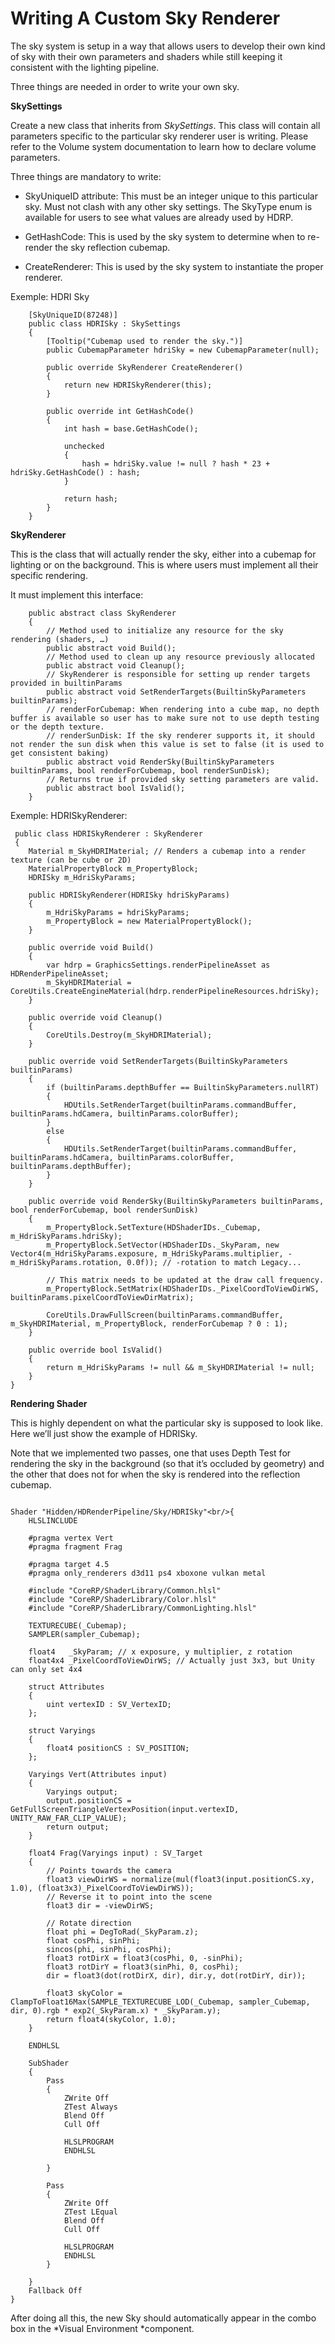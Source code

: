 # Writing A Custom Sky Renderer

The sky system is setup in a way that allows users to develop their own kind of sky with their own parameters and shaders while still keeping it consistent with the lighting pipeline.

Three things are needed in order to write your own sky.

__SkySettings__

Create a new class that inherits from *SkySettings*. This class will contain all parameters specific to the particular sky renderer user is writing. Please refer to the Volume system documentation to learn how to declare volume parameters.

Three things are mandatory to write:

* SkyUniqueID attribute: This must be an integer unique to this particular sky. Must not clash with any other sky settings. The SkyType enum is available for users to see what values are already used by HDRP.

* GetHashCode: This is used by the sky system to determine when to re-render the sky reflection cubemap.

* CreateRenderer: This is used by the sky system to instantiate the proper renderer.

Exemple: HDRI Sky

```
    [SkyUniqueID(87248)]
    public class HDRISky : SkySettings
    {
        [Tooltip("Cubemap used to render the sky.")]
        public CubemapParameter hdriSky = new CubemapParameter(null);

        public override SkyRenderer CreateRenderer()
        {
            return new HDRISkyRenderer(this);
        }
    
        public override int GetHashCode()
        {
            int hash = base.GetHashCode();
    
            unchecked
            {
                hash = hdriSky.value != null ? hash * 23 + hdriSky.GetHashCode() : hash;
            }
    
            return hash;
        }
    }
```


    

__SkyRenderer__

This is the class that will actually render the sky, either into a cubemap for lighting or on the background. This is where users must implement all their specific rendering.

It must implement this interface:

```
    public abstract class SkyRenderer
    {
        // Method used to initialize any resource for the sky rendering (shaders, …)
        public abstract void Build();
        // Method used to clean up any resource previously allocated
        public abstract void Cleanup();
        // SkyRenderer is responsible for setting up render targets provided in builtinParams
        public abstract void SetRenderTargets(BuiltinSkyParameters builtinParams);
        // renderForCubemap: When rendering into a cube map, no depth buffer is available so user has to make sure not to use depth testing or the depth texture.
        // renderSunDisk: If the sky renderer supports it, it should not render the sun disk when this value is set to false (it is used to get consistent baking)
        public abstract void RenderSky(BuiltinSkyParameters builtinParams, bool renderForCubemap, bool renderSunDisk);
        // Returns true if provided sky setting parameters are valid.
        public abstract bool IsValid();
    }

```


Exemple: HDRISkyRenderer:


```
 public class HDRISkyRenderer : SkyRenderer
 {
    Material m_SkyHDRIMaterial; // Renders a cubemap into a render texture (can be cube or 2D)
    MaterialPropertyBlock m_PropertyBlock;
    HDRISky m_HdriSkyParams;

    public HDRISkyRenderer(HDRISky hdriSkyParams)
    {
        m_HdriSkyParams = hdriSkyParams;
        m_PropertyBlock = new MaterialPropertyBlock();
    }
    
    public override void Build()
    {
        var hdrp = GraphicsSettings.renderPipelineAsset as HDRenderPipelineAsset;
        m_SkyHDRIMaterial = CoreUtils.CreateEngineMaterial(hdrp.renderPipelineResources.hdriSky);
    }
    
    public override void Cleanup()
    {
        CoreUtils.Destroy(m_SkyHDRIMaterial);
    }
    
    public override void SetRenderTargets(BuiltinSkyParameters builtinParams)
    {
        if (builtinParams.depthBuffer == BuiltinSkyParameters.nullRT)
        {
            HDUtils.SetRenderTarget(builtinParams.commandBuffer, builtinParams.hdCamera, builtinParams.colorBuffer);
        }
        else
        {
            HDUtils.SetRenderTarget(builtinParams.commandBuffer, builtinParams.hdCamera, builtinParams.colorBuffer, builtinParams.depthBuffer);
        }
    }
    
    public override void RenderSky(BuiltinSkyParameters builtinParams, bool renderForCubemap, bool renderSunDisk)
    {
        m_PropertyBlock.SetTexture(HDShaderIDs._Cubemap, m_HdriSkyParams.hdriSky);
        m_PropertyBlock.SetVector(HDShaderIDs._SkyParam, new Vector4(m_HdriSkyParams.exposure, m_HdriSkyParams.multiplier, -m_HdriSkyParams.rotation, 0.0f)); // -rotation to match Legacy...
    
        // This matrix needs to be updated at the draw call frequency.
        m_PropertyBlock.SetMatrix(HDShaderIDs._PixelCoordToViewDirWS, builtinParams.pixelCoordToViewDirMatrix);
    
        CoreUtils.DrawFullScreen(builtinParams.commandBuffer, m_SkyHDRIMaterial, m_PropertyBlock, renderForCubemap ? 0 : 1);
    }
    
    public override bool IsValid()
    {
        return m_HdriSkyParams != null && m_SkyHDRIMaterial != null;
    }
}

```


__Rendering Shader__

This is highly dependent on what the particular sky is supposed to look like. Here we’ll just show the example of HDRISky.

Note that we implemented two passes, one that uses Depth Test for rendering the sky in the background (so that it’s occluded by geometry) and the other that does not for when the sky is rendered into the reflection cubemap.


```

Shader "Hidden/HDRenderPipeline/Sky/HDRISky"<br/>{
    HLSLINCLUDE

    #pragma vertex Vert
    #pragma fragment Frag
    
    #pragma target 4.5
    #pragma only_renderers d3d11 ps4 xboxone vulkan metal
    
    #include "CoreRP/ShaderLibrary/Common.hlsl"
    #include "CoreRP/ShaderLibrary/Color.hlsl"
    #include "CoreRP/ShaderLibrary/CommonLighting.hlsl"
    
    TEXTURECUBE(_Cubemap);
    SAMPLER(sampler_Cubemap);
    
    float4   _SkyParam; // x exposure, y multiplier, z rotation
    float4x4 _PixelCoordToViewDirWS; // Actually just 3x3, but Unity can only set 4x4
    
    struct Attributes
    {
        uint vertexID : SV_VertexID;
    };
    
    struct Varyings
    {
        float4 positionCS : SV_POSITION;
    };
    
    Varyings Vert(Attributes input)
    {
        Varyings output;
        output.positionCS = GetFullScreenTriangleVertexPosition(input.vertexID, UNITY_RAW_FAR_CLIP_VALUE);
        return output;
    }
    
    float4 Frag(Varyings input) : SV_Target
    {
        // Points towards the camera
        float3 viewDirWS = normalize(mul(float3(input.positionCS.xy, 1.0), (float3x3)_PixelCoordToViewDirWS));
        // Reverse it to point into the scene
        float3 dir = -viewDirWS;
    
        // Rotate direction
        float phi = DegToRad(_SkyParam.z);
        float cosPhi, sinPhi;
        sincos(phi, sinPhi, cosPhi);
        float3 rotDirX = float3(cosPhi, 0, -sinPhi);
        float3 rotDirY = float3(sinPhi, 0, cosPhi);
        dir = float3(dot(rotDirX, dir), dir.y, dot(rotDirY, dir));
    
        float3 skyColor = ClampToFloat16Max(SAMPLE_TEXTURECUBE_LOD(_Cubemap, sampler_Cubemap, dir, 0).rgb * exp2(_SkyParam.x) * _SkyParam.y);
        return float4(skyColor, 1.0);
    }
    
    ENDHLSL
    
    SubShader
    {
        Pass
        {
            ZWrite Off
            ZTest Always
            Blend Off
            Cull Off
    
            HLSLPROGRAM
            ENDHLSL
    
        }
    
        Pass
        {
            ZWrite Off
            ZTest LEqual
            Blend Off
            Cull Off
    
            HLSLPROGRAM
            ENDHLSL
        }
    
    }
    Fallback Off
}

```

After doing all this, the new Sky should automatically appear in the combo box in the *Visual Environment *component.